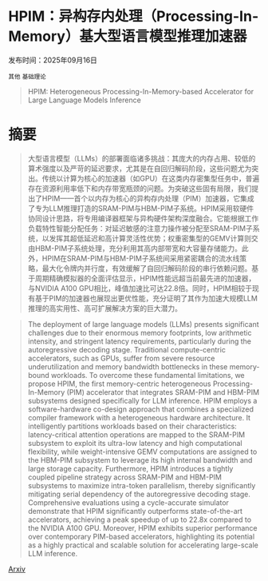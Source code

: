 # HPIM：异构存内处理（Processing-In-Memory）基大型语言模型推理加速器

发布时间：2025年09月16日

`其他` `基础理论`

> HPIM: Heterogeneous Processing-In-Memory-based Accelerator for Large Language Models Inference

# 摘要

> 大型语言模型（LLMs）的部署面临诸多挑战：其庞大的内存占用、较低的算术强度以及严苛的延迟要求，尤其是在自回归解码阶段，这些问题尤为突出。传统以计算为核心的加速器（如GPU）在这类内存密集型任务中，普遍存在资源利用率低下和内存带宽瓶颈的问题。为突破这些固有局限，我们提出了HPIM——首个以内存为核心的异构存内处理（PIM）加速器，它集成了专为LLM推理打造的SRAM-PIM与HBM-PIM子系统。HPIM采用软硬件协同设计思路，将专用编译器框架与异构硬件架构深度融合。它能根据工作负载特性智能分配任务：对延迟敏感的注意力操作被分配至SRAM-PIM子系统，以发挥其超低延迟和高计算灵活性优势；权重密集型的GEMV计算则交由HBM-PIM子系统处理，充分利用其高内部带宽和大容量存储能力。此外，HPIM在SRAM-PIM与HBM-PIM子系统间采用紧密耦合的流水线策略，最大化令牌内并行度，有效缓解了自回归解码阶段的串行依赖问题。基于周期精确模拟器的全面评估显示，HPIM性能远超当前最先进的加速器，与NVIDIA A100 GPU相比，峰值加速比可达22.8倍。同时，HPIM相较于现有基于PIM的加速器也展现出更优性能，充分证明了其作为加速大规模LLM推理的高实用性、高可扩展解决方案的巨大潜力。

> The deployment of large language models (LLMs) presents significant challenges due to their enormous memory footprints, low arithmetic intensity, and stringent latency requirements, particularly during the autoregressive decoding stage. Traditional compute-centric accelerators, such as GPUs, suffer from severe resource underutilization and memory bandwidth bottlenecks in these memory-bound workloads. To overcome these fundamental limitations, we propose HPIM, the first memory-centric heterogeneous Processing-In-Memory (PIM) accelerator that integrates SRAM-PIM and HBM-PIM subsystems designed specifically for LLM inference. HPIM employs a software-hardware co-design approach that combines a specialized compiler framework with a heterogeneous hardware architecture. It intelligently partitions workloads based on their characteristics: latency-critical attention operations are mapped to the SRAM-PIM subsystem to exploit its ultra-low latency and high computational flexibility, while weight-intensive GEMV computations are assigned to the HBM-PIM subsystem to leverage its high internal bandwidth and large storage capacity. Furthermore, HPIM introduces a tightly coupled pipeline strategy across SRAM-PIM and HBM-PIM subsystems to maximize intra-token parallelism, thereby significantly mitigating serial dependency of the autoregressive decoding stage. Comprehensive evaluations using a cycle-accurate simulator demonstrate that HPIM significantly outperforms state-of-the-art accelerators, achieving a peak speedup of up to 22.8x compared to the NVIDIA A100 GPU. Moreover, HPIM exhibits superior performance over contemporary PIM-based accelerators, highlighting its potential as a highly practical and scalable solution for accelerating large-scale LLM inference.

[Arxiv](https://arxiv.org/abs/2509.12993)